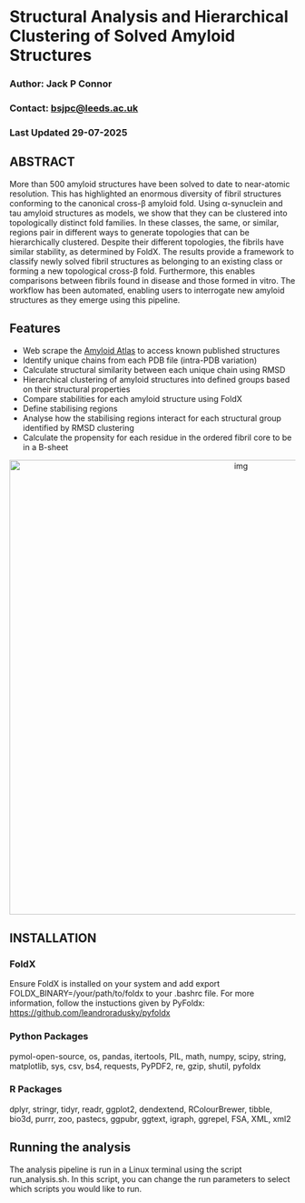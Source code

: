 # Structural Analysis and Hierarchical Clustering of Solved Amyloid Structures

### Author: Jack P Connor
### Contact: bsjpc@leeds.ac.uk

### Last Updated 29-07-2025

## ABSTRACT

More than 500 amyloid structures have been solved to date to near-atomic resolution. This has highlighted an enormous diversity of fibril structures conforming to the canonical cross-β amyloid fold. Using α-synuclein and tau amyloid structures as models, we show that they can be clustered into topologically distinct fold families. In these classes, the same, or similar, regions pair in different ways to generate topologies that can be hierarchically clustered. Despite their different topologies, the fibrils have similar stability, as determined by FoldX. The results provide a framework to classify newly solved fibril structures as belonging to an existing class or forming a new topological cross-β fold. Furthermore, this enables comparisons between fibrils found in disease and those formed in vitro. The workflow has been automated, enabling users to interrogate new amyloid structures as they emerge using this pipeline.

## Features
* Web scrape the [Amyloid Atlas](https://people.mbi.ucla.edu/sawaya/amyloidatlas/) to access known published structures
* Identify unique chains from each PDB file (intra-PDB variation)
* Calculate structural similarity between each unique chain using RMSD
* Hierarchical clustering of amyloid structures into defined groups based on their structural properties
* Compare stabilities for each amyloid structure using FoldX
* Define stabilising regions
* Analyse how the stabilising regions interact for each structural group identified by RMSD clustering
* Calculate the propensity for each residue in the ordered fibril core to be in a B-sheet

<p align="center">
  <img src="Figures/graphical_abstract.png" alt="img" width="800"/>
</p>

## INSTALLATION

### FoldX
Ensure FoldX is installed on your system and add export FOLDX_BINARY=/your/path/to/foldx to your .bashrc file.
For more information, follow the instuctions given by PyFoldx: https://github.com/leandroradusky/pyfoldx

### Python Packages
pymol-open-source, os, pandas, itertools, PIL, math, numpy, scipy, string, matplotlib, sys, csv, bs4, requests, PyPDF2, re, gzip, shutil, pyfoldx 

### R Packages
dplyr, stringr, tidyr, readr, ggplot2, dendextend, RColourBrewer, tibble, bio3d, purrr, zoo, pastecs, ggpubr, ggtext, igraph, ggrepel, FSA, XML, xml2

## Running the analysis
The analysis pipeline is run in a Linux terminal using the script run_analysis.sh. In this script, you can change the run parameters to select which scripts you would like to run.



